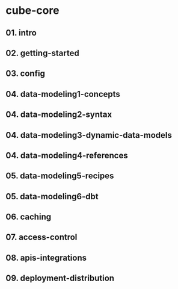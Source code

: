# cube-core
## 01. intro
## 02. getting-started
## 03. config
## 04. data-modeling1-concepts
## 04. data-modeling2-syntax
## 04. data-modeling3-dynamic-data-models
## 04. data-modeling4-references
## 05. data-modeling5-recipes
## 05. data-modeling6-dbt
## 06. caching
## 07. access-control
## 08. apis-integrations
## 09. deployment-distribution
